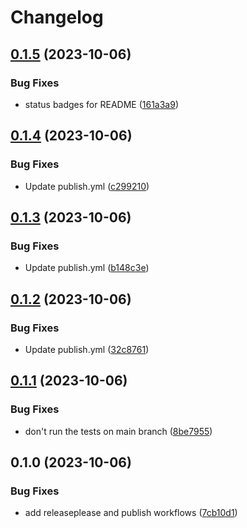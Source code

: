 # Changelog

## [0.1.5](https://github.com/fretboarder/citemplate/compare/v0.1.4...v0.1.5) (2023-10-06)


### Bug Fixes

* status badges for README ([161a3a9](https://github.com/fretboarder/citemplate/commit/161a3a9194688e03fd645d684e6e2b30835a8db4))

## [0.1.4](https://github.com/fretboarder/citemplate/compare/v0.1.3...v0.1.4) (2023-10-06)


### Bug Fixes

* Update publish.yml ([c299210](https://github.com/fretboarder/citemplate/commit/c299210038ed068728a4cfaf6bf3cac9ca71a850))

## [0.1.3](https://github.com/fretboarder/citemplate/compare/v0.1.2...v0.1.3) (2023-10-06)


### Bug Fixes

* Update publish.yml ([b148c3e](https://github.com/fretboarder/citemplate/commit/b148c3e25c9cdbdfbcbb8bc655e666155a4f9583))

## [0.1.2](https://github.com/fretboarder/citemplate/compare/v0.1.1...v0.1.2) (2023-10-06)


### Bug Fixes

* Update publish.yml ([32c8761](https://github.com/fretboarder/citemplate/commit/32c8761daa3c7f5c21efc046a7dd99fd2d79970a))

## [0.1.1](https://github.com/fretboarder/citemplate/compare/v0.1.0...v0.1.1) (2023-10-06)


### Bug Fixes

* don't run the tests on main branch ([8be7955](https://github.com/fretboarder/citemplate/commit/8be79554bd7a4549993f662530fbfc8040c725b8))

## 0.1.0 (2023-10-06)


### Bug Fixes

* add releaseplease and publish workflows ([7cb10d1](https://github.com/fretboarder/citemplate/commit/7cb10d16efca623b6254479e1f805a5042caa8ed))
